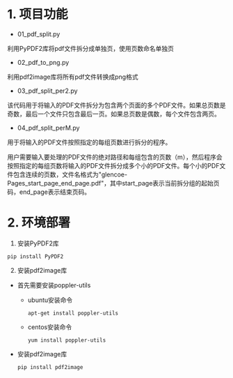 # 1. 项目功能

- 01_pdf_split.py

利用PyPDF2库将pdf文件拆分成单独页，使用页数命名单独页

- 02_pdf_to_png.py

利用pdf2image库将所有pdf文件转换成png格式

- 03_pdf_split_per2.py

该代码用于将输入的PDF文件拆分为包含两个页面的多个PDF文件。如果总页数是奇数，最后一个文件只包含最后一页。如果总页数是偶数，每个文件包含两页。

- 04_pdf_split_perM.py

用于将输入的PDF文件按照指定的每组页数进行拆分的程序。

用户需要输入要处理的PDF文件的绝对路径和每组包含的页数（m），然后程序会按照指定的每组页数将输入的PDF文件拆分成多个小的PDF文件。每个小的PDF文件包含连续的页数，文件名格式为"glencoe-Pages_start_page_end_page.pdf"，其中start_page表示当前拆分组的起始页码，end_page表示结束页码。


# 2. 环境部署

1. 安装PyPDF2库
```
pip install PyPDF2
```

2. 安装pdf2image库

- 首先需要安装poppler-utils

  - ubuntu安装命令

    ```
    apt-get install poppler-utils
    ```
    
  - centos安装命令
    ```
    yum install poppler-utils
    ```

- 安装pdf2image库
  
  ```
  pip install pdf2image
  ```
